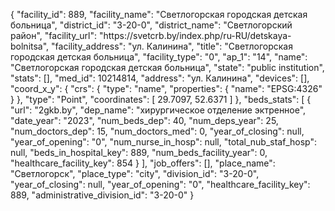 {
    "facility_id": 889,
    "facility_name": "Светлогорская городская детская больница",
    "district_id": "3-20-0",
    "district_name": "Светлогорский район",
    "facility_url": "https:\/\/svetcrb.by\/index.php\/ru-RU\/detskaya-bolnitsa",
    "facility_address": "ул. Калинина",
    "title": "Светлогорская городская детская больница",
    "facility_type": "0",
    "ap_1": "14",
    "name": "Светлогорская городская детская больница",
    "state": "public institution",
    "stats": [],
    "med_id": 10214814,
    "address": "ул. Калинина",
    "devices": [],
    "coord_x_y": {
        "crs": {
            "type": "name",
            "properties": {
                "name": "EPSG:4326"
            }
        },
        "type": "Point",
        "coordinates": [
            29.7097,
            52.6371
        ]
    },
    "beds_stats": [
        {
            "url": "2gkb.by",
            "dep_name": "хирургическое отделение эктренное",
            "date_year": "2023",
            "num_beds_dep": 40,
            "num_deps_year": 25,
            "num_doctors_dep": 15,
            "num_doctors_med": 0,
            "year_of_closing": null,
            "year_of_opening": "0",
            "num_nurse_in_hosp": null,
            "total_nub_staf_hosp": null,
            "beds_in_hospital_key": 889,
            "num_beds_facility_year": 0,
            "healthcare_facility_key": 854
        }
    ],
    "job_offers": [],
    "place_name": "Светлогорск",
    "place_type": "city",
    "division_id": "3-20-0",
    "year_of_closing": null,
    "year_of_opening": "0",
    "healthcare_facility_key": 889,
    "administrative_division_id": "3-20-0"
}